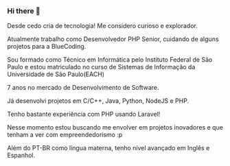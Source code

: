 ### Hi there 👋

<!--
**Luc4sm/Luc4sm** is a ✨ _special_ ✨ repository because its `README.md` (this file) appears on your GitHub profile.

Here are some ideas to get you started:

- 🔭 I’m currently working on ...
- 🌱 I’m currently learning ...
- 👯 I’m looking to collaborate on ...
- 🤔 I’m looking for help with ...
- 💬 Ask me about ...
- 📫 How to reach me: ...
- 😄 Pronouns: ...
- ⚡ Fun fact: ...
-->

Desde cedo cria de tecnologia!  Me considero curioso e explorador.

Atualmente trabalho como Desenvolvedor PHP Senior, cuidando de alguns projetos para a BlueCoding.

Sou formado como Técnico em Informática pelo Instituto Federal de São Paulo
  e estou matriculado no curso de Sistemas de Informação da Universidade de São Paulo(EACH)
  
7 anos no mercado de Desenvolvimento de Software.

Já desenvolvi projetos em C/C++, Java, Python, NodeJS e PHP.

Tenho bastante experiência com PHP usando Laravel!
  
Nesse momento estou buscando me envolver em projetos inovadores e que tenham a ver com empreendedorismo :p 

Além do PT-BR como língua materna, tenho nível avançado em Inglês e Espanhol.
